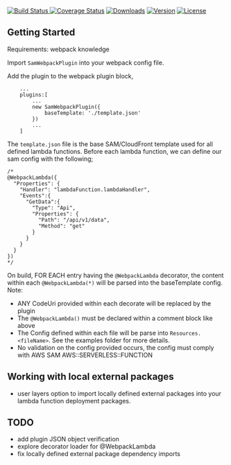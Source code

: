 <p>
  <a href="https://circleci.com/gh/garrettculos/sam-webpack-plugin/tree/dev">
    <img src="https://circleci.com/gh/GarrettCulos/sam-webpack-plugin.svg?style=shield&circle-token=e22c541987ebae9756fcf4ab3774cf887d20bfa0" alt="Build Status">
  </a>  
  <a href="https://codecov.io/github/garrettculos/sam-webpack-plugin?branch=dev"><img src="https://img.shields.io/codecov/c/github/garrettculos/sam-webpack-plugin/dev.svg" alt="Coverage Status"></a>
  <a href="https://www.npmjs.com/package/sam-webpack-plugin"><img src="https://img.shields.io/npm/dt/sam-webpack-plugin.svg" alt="Downloads"></a>
  <a href="https://www.npmjs.com/package/sam-webpack-plugin"><img src="https://img.shields.io/npm/v/sam-webpack-plugin.svg" alt="Version"></a>
  <a href="https://www.npmjs.com/package/sam-webpack-plugin"><img src="https://img.shields.io/npm/l/sam-webpack-plugin.svg" alt="License"></a>
</p>

## Getting Started

Requirements: webpack knowledge

Import `SamWebpackPlugin` into your webpack config file.

Add the plugin to the webpack plugin block,

```
    ...
    plugins:[
        ...
        new SamWebpackPlugin({
            baseTemplate: './template.json'
        })
        ...
    ]
```

The `template.json` file is the base SAM/CloudFront template used for all defined lambda functions.
Before each lambda function, we can define our sam config with the following;

```
/*
@WebpackLambda({
  "Properties": {
    "Handler": "lambdaFunction.lambdaHandler",
    "Events":{
      "GetData":{
        "Type": "Api",
        "Properties": {
          "Path": "/api/v1/data",
          "Method": "get"
        }
      }
    }
  }
})
*/
```

On build, FOR EACH entry having the `@WebpackLambda` decorator, the content within each `@WebpackLambda(*)` will be parsed into the baseTemplate config. Note:

- ANY CodeUri provided within each decorate will be replaced by the plugin
- The `@WebpackLambda()` must be declared within a comment block like above
- The Config defined within each file will be parse into `Resources.<fileName>`. See the examples folder for more details.
- No validation on the config provided occurs, the config must comply with AWS SAM AWS::SERVERLESS::FUNCTION

## Working with local external packages

- user layers option to import locally defined external packages into your lambda function deployment packages.

## TODO

- add plugin JSON object verification
- explore decorator loader for @WebpackLambda
- fix locally defined external package dependency imports
